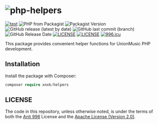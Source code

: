 # ![php-helpers](https://socialify.git.ci/XNXKTech/php-helpers/image?font=Bitter&language=1&logo=https://avatars.githubusercontent.com/u/94216091?s=200&v=4&owner=1&pattern=Circuit%20Board&theme=Light)

[![test](https://github.com/XNXKTech/php-helpers/actions/workflows/tests.yml/badge.svg)](https://github.com/XNXKTech/php-helpers/actions/workflows/tests.yml)
![PHP from Packagist](https://img.shields.io/packagist/php-v/xnxk/helpers?style=flat-square)
![Packagist Version](https://img.shields.io/packagist/v/xnxk/helpers?style=flat-square)
![GitHub release (latest by date)](https://img.shields.io/github/v/release/xnxktech/php-helpers?style=flat-square)
![GitHub last commit (branch)](https://img.shields.io/github/last-commit/xnxktech/php-helpers/main?style=flat-square)
![GitHub Release Date](https://img.shields.io/github/release-date/xnxktech/php-helpers?style=flat-square)
[![LICENSE](https://img.shields.io/badge/License-Anti%20996-blue.svg?style=flat-square)](https://github.com/996icu/996.ICU/blob/master/LICENSE)
[![LICENSE](https://img.shields.io/badge/License-Apache--2.0-green.svg?style=flat-square)](LICENSE-APACHE)
[![996.icu](https://img.shields.io/badge/Link-996.icu-red.svg?style=flat-square)](https://996.icu)


This package provides convenient helper functions for UnionMusic PHP development.

## Installation

Install the package with Composer: 

```php
composer require xnxk/helpers
```
    
## LICENSE
The code in this repository, unless otherwise noted, is under the terms of both the [Anti 996](https://github.com/996icu/996.ICU/blob/master/LICENSE) License and the [Apache License (Version 2.0)]().
